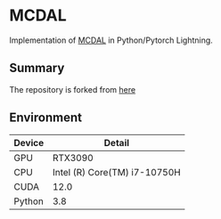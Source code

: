 # MCDAL

Implementation of [MCDAL](https://arxiv.org/abs/2107.11049) in Python/Pytorch Lightning.


## Summary

The repository is forked from [here](https://github.com/chojw/Maximum-Classifier-Discrepancy-for-Active-Learning)

## Environment

|  Device |  Detail  |
|  --  |  --  |
|  GPU  |  RTX3090  |
|  CPU  |  Intel (R) Core(TM) i7-10750H  |
|  CUDA  |  12.0  |
|  Python  |  3.8  |
